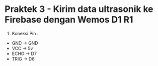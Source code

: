 # Praktek 3 - Kirim data ultrasonik ke Firebase dengan Wemos D1 R1

1. Koneksi Pin :
  - GND -> GND
  - VCC -> 5v
  - ECHO -> D7
  - TRIG -> D6
